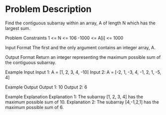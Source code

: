 # Problem Description

Find the contiguous subarray within an array, A of length N which has the largest sum.


Problem Constraints
1 <= N <= 106
-1000 <= A[i] <= 1000


Input Format
The first and the only argument contains an integer array, A.


Output Format
Return an integer representing the maximum possible sum of the contiguous subarray.


Example Input
Input 1:
A = [1, 2, 3, 4, -10]
Input 2:
A = [-2, 1, -3, 4, -1, 2, 1, -5, 4]


Example Output
Output 1:
10
Output 2:
6


Example Explanation
Explanation 1:
The subarray [1, 2, 3, 4] has the maximum possible sum of 10.
Explanation 2:
The subarray [4,-1,2,1] has the maximum possible sum of 6.
